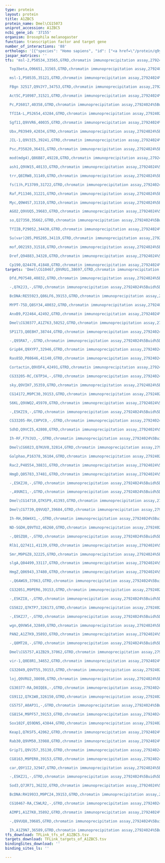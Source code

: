 ```yaml
---
type: protein
layout: protein
title: A1ZBC5
protein_name: Dmel\CG15073
uniprot_accession: A1ZBC5
ncbi_gene_id: '37155'
organism: Drosophila melanogaster
function: transcription factor and target gene
number_of_interactions: '88'
orthologs: '[{"species": "Homo sapiens", "id": ["<a href=\"/protein/q9y2d9\">Q9Y2D9</a>"]}, {"species": "Mus musculus", "id": ["<a href=\"/protein/q8c393\">Q8C393</a>"]}]'
jaspar_matrices: ''
tfs: 'msl-2,P50534,33565,GTRD,chromatin immunoprecipitation assay,27924024%5Buid%5D,No

  Top3beta,O96651,31565,GTRD,chromatin immunoprecipitation assay,27924024%5Buid%5D,No

  msl-1,P50535,35121,GTRD,chromatin immunoprecipitation assay,27924024%5Buid%5D,No

  FBgn 32517,Q9VJY7,34753,GTRD,chromatin immunoprecipitation assay,27924024%5Buid%5D,No

  Act5C,P10987,31521,GTRD,chromatin immunoprecipitation assay,27924024%5Buid%5D,No

  Pc,P26017,40358,GTRD,chromatin immunoprecipitation assay,27924024%5Buid%5D,No

  TfIIA-L,P52654,43284,GTRD,chromatin immunoprecipitation assay,27924024%5Buid%5D,No

  Sgf11,Q9VVR6,40035,GTRD,chromatin immunoprecipitation assay,27924024%5Buid%5D,No

  Ubx,P83949,42034,GTRD,chromatin immunoprecipitation assay,27924024%5Buid%5D,No

  JIL-1,Q9V3I5,39241,GTRD,chromatin immunoprecipitation assay,27924024%5Buid%5D,No

  Psc,P35820,36431,GTRD,chromatin immunoprecipitation assay,27924024%5Buid%5D,No

  mod(mdg4),Q86B87,49228,GTRD,chromatin immunoprecipitation assay,27924024%5Buid%5D,No

  ash1,Q9VW15,40133,GTRD,chromatin immunoprecipitation assay,27924024%5Buid%5D,No

  trr,Q8IRW8,31149,GTRD,chromatin immunoprecipitation assay,27924024%5Buid%5D,No

  fs(1)h,P13709,31722,GTRD,chromatin immunoprecipitation assay,27924024%5Buid%5D,No

  Raf,P11346,31221,GTRD,chromatin immunoprecipitation assay,27924024%5Buid%5D,No

  Myc,Q9W4S7,31310,GTRD,chromatin immunoprecipitation assay,27924024%5Buid%5D,No

  AGO2,Q9VUQ5,39683,GTRD,chromatin immunoprecipitation assay,27924024%5Buid%5D,No

  so,Q27350,35662,GTRD,chromatin immunoprecipitation assay,27924024%5Buid%5D,No

  TfIIB,P29052,34430,GTRD,chromatin immunoprecipitation assay,27924024%5Buid%5D,No

  Su(var)205,P05205,34119,GTRD,chromatin immunoprecipitation assay,27924024%5Buid%5D,No

  mof,O02193,31518,GTRD,chromatin immunoprecipitation assay,27924024%5Buid%5D,No

  Dref,Q94883,34328,GTRD,chromatin immunoprecipitation assay,27924024%5Buid%5D,No

  Cp190,Q24478,41848,GTRD,chromatin immunoprecipitation assay,27924024%5Buid%5D,No'
targets: 'Dmel\CG10467,Q9VRU1,38697,GTRD,chromatin immunoprecipitation assay,27924024%5Buid%5D,No

  Dfd,P07548,40832,GTRD,chromatin immunoprecipitation assay,27924024%5Buid%5D,No

  -,Q7K2J3,-,GTRD,chromatin immunoprecipitation assay,27924024%5Buid%5D,No

  BcDNA:RE55923,Q86LF6,39153,GTRD,chromatin immunoprecipitation assay,27924024%5Buid%5D,No

  MYPT-75D,Q8SY34,40032,GTRD,chromatin immunoprecipitation assay,27924024%5Buid%5D,No

  AnxB9,P22464,42492,GTRD,chromatin immunoprecipitation assay,27924024%5Buid%5D,No

  Dmel\CG30377,A1Z763,50252,GTRD,chromatin immunoprecipitation assay,27924024%5Buid%5D,No

  SP1173,Q0E8H7,38744,GTRD,chromatin immunoprecipitation assay,27924024%5Buid%5D,No

  -,Q95RA7,-,GTRD,chromatin immunoprecipitation assay,27924024%5Buid%5D,No

  Grip84,Q9XYP7,32946,GTRD,chromatin immunoprecipitation assay,27924024%5Buid%5D,No

  Ras85D,P08646,41140,GTRD,chromatin immunoprecipitation assay,27924024%5Buid%5D,No

  Cortactin,Q9VDF4,42491,GTRD,chromatin immunoprecipitation assay,27924024%5Buid%5D,No

  CG33205-RC,C6TP34,-,GTRD,chromatin immunoprecipitation assay,27924024%5Buid%5D,No

  sky,Q9VIH7,35359,GTRD,chromatin immunoprecipitation assay,27924024%5Buid%5D,No

  CG14172,M9PC30,39153,GTRD,chromatin immunoprecipitation assay,27924024%5Buid%5D,No

  S6KL,Q9VWQ2,45970,GTRD,chromatin immunoprecipitation assay,27924024%5Buid%5D,No

  -,E5KZI9,-,GTRD,chromatin immunoprecipitation assay,27924024%5Buid%5D,No

  CG33205-RH,C0PVC0,-,GTRD,chromatin immunoprecipitation assay,27924024%5Buid%5D,No

  SdhD,Q9VCI5,42808,GTRD,chromatin immunoprecipitation assay,27924024%5Buid%5D,No

  Ih-RF,F7VJU3,-,GTRD,chromatin immunoprecipitation assay,27924024%5Buid%5D,No

  Dmel\CG6023,Q7KUV8,32814,GTRD,chromatin immunoprecipitation assay,27924024%5Buid%5D,No

  Galphao,P16378,36104,GTRD,chromatin immunoprecipitation assay,27924024%5Buid%5D,No

  Rac2,P48554,38831,GTRD,chromatin immunoprecipitation assay,27924024%5Buid%5D,No

  HmgD,Q05783,37481,GTRD,chromatin immunoprecipitation assay,27924024%5Buid%5D,No

  -,E5KZJ0,-,GTRD,chromatin immunoprecipitation assay,27924024%5Buid%5D,No

  -,A9UNI1,-,GTRD,chromatin immunoprecipitation assay,27924024%5Buid%5D,No

  Dmel\CG14710,Q7KSP9,41393,GTRD,chromatin immunoprecipitation assay,27924024%5Buid%5D,No

  Dmel\CG7739,Q9VUQ7,39684,GTRD,chromatin immunoprecipitation assay,27924024%5Buid%5D,No

  Ih-RH,D6W4X1,-,GTRD,chromatin immunoprecipitation assay,27924024%5Buid%5D,No

  ND-SGDH,Q9VTU2,46260,GTRD,chromatin immunoprecipitation assay,27924024%5Buid%5D,No

  -,Q8SZQ0,-,GTRD,chromatin immunoprecipitation assay,27924024%5Buid%5D,No

  Rlb1,Q27411,41139,GTRD,chromatin immunoprecipitation assay,27924024%5Buid%5D,No

  Smr,M9PGZ8,32225,GTRD,chromatin immunoprecipitation assay,27924024%5Buid%5D,No

  slgA,Q04499,33117,GTRD,chromatin immunoprecipitation assay,27924024%5Buid%5D,No

  HmgZ,Q06943,37480,GTRD,chromatin immunoprecipitation assay,27924024%5Buid%5D,No

  -,Q6AWG9,37063,GTRD,chromatin immunoprecipitation assay,27924024%5Buid%5D,No

  CG32051,M9PER6,39153,GTRD,chromatin immunoprecipitation assay,27924024%5Buid%5D,No

  -,E5KZI8,-,GTRD,chromatin immunoprecipitation assay,27924024%5Buid%5D,No

  CG5822,Q7KTP7,326173,GTRD,chromatin immunoprecipitation assay,27924024%5Buid%5D,No

  -,E5KZJ7,-,GTRD,chromatin immunoprecipitation assay,27924024%5Buid%5D,No

  wgn,Q9VWS4,32849,GTRD,chromatin immunoprecipitation assay,27924024%5Buid%5D,No

  PAN2,A1Z7K9,35893,GTRD,chromatin immunoprecipitation assay,27924024%5Buid%5D,No

  -,Q8MT28,-,GTRD,chromatin immunoprecipitation assay,27924024%5Buid%5D,No

  Dmel\CG5757,A1ZB29,37062,GTRD,chromatin immunoprecipitation assay,27924024%5Buid%5D,No

  vir-1,Q0E8R1,34652,GTRD,chromatin immunoprecipitation assay,27924024%5Buid%5D,No

  CG32049,Q9VT55,39153,GTRD,chromatin immunoprecipitation assay,27924024%5Buid%5D,No

  loj,Q9VRU2,38698,GTRD,chromatin immunoprecipitation assay,27924024%5Buid%5D,No

  CG30377-RA,D0IQE6,-,GTRD,chromatin immunoprecipitation assay,27924024%5Buid%5D,No

  CG9112,Q7K1W8,326150,GTRD,chromatin immunoprecipitation assay,27924024%5Buid%5D,No

  CG5757,A0AP31,-,GTRD,chromatin immunoprecipitation assay,27924024%5Buid%5D,No

  CG8154,M9PF57,39153,GTRD,chromatin immunoprecipitation assay,27924024%5Buid%5D,No

  Sox102F,Q59DN5,43844,GTRD,chromatin immunoprecipitation assay,27924024%5Buid%5D,No

  Keap1,Q7KSF5,42062,GTRD,chromatin immunoprecipitation assay,27924024%5Buid%5D,No

  Rab30,Q9VM50,33988,GTRD,chromatin immunoprecipitation assay,27924024%5Buid%5D,No

  Grip71,Q9VJ57,35130,GTRD,chromatin immunoprecipitation assay,27924024%5Buid%5D,No

  CG8163,M9PER0,39153,GTRD,chromatin immunoprecipitation assay,27924024%5Buid%5D,No

  car,Q9Y1I2,32947,GTRD,chromatin immunoprecipitation assay,27924024%5Buid%5D,No

  -,E5KZJ1,-,GTRD,chromatin immunoprecipitation assay,27924024%5Buid%5D,No

  Sod3,Q7JR71,36232,GTRD,chromatin immunoprecipitation assay,27924024%5Buid%5D,No

  BcDNA:RH19933,M9PC24,39153,GTRD,chromatin immunoprecipitation assay,27924024%5Buid%5D,No

  CG10467-RA,C5WLR2,-,GTRD,chromatin immunoprecipitation assay,27924024%5Buid%5D,No

  AIMP1,A1Z7K8,35892,GTRD,chromatin immunoprecipitation assay,27924024%5Buid%5D,No

  -,Q9VUQ8,39685,GTRD,chromatin immunoprecipitation assay,27924024%5Buid%5D,No

  Ih,A1Z9N7,36589,GTRD,chromatin immunoprecipitation assay,27924024%5Buid%5D,No'
tfs_download: TFLink_tfs_of_A1ZBC5.tsv
targets_download: TFLink_targets_of_A1ZBC5.tsv
bindingSites_download: ''
binding_sites_ls: ''

---
```

